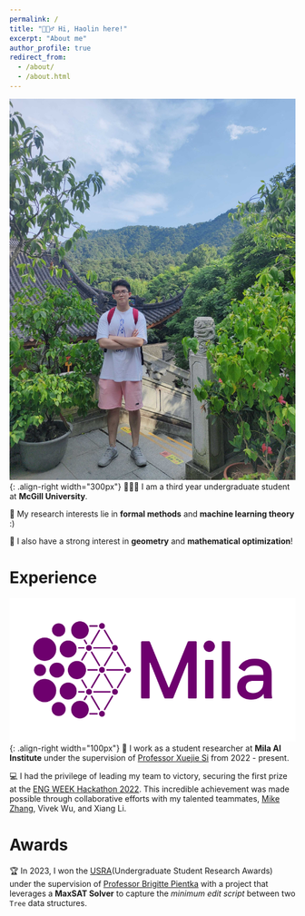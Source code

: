 ```yaml
---
permalink: /
title: "🙋🏻‍♂️ Hi, Haolin here!"
excerpt: "About me"
author_profile: true
redirect_from: 
  - /about/
  - /about.html
---
```


![shangtianzhu](/images/shangtianzhu.jpg){: .align-right width="300px"}
👨🏻‍💻 I am a third year undergraduate student at **McGill University**.

📝 My research interests lie in **formal methods** and **machine learning theory** :)

🧮 I also have a strong interest in **geometry** and **mathematical optimization**!

# Experience

![mila](/images/Logo_Mila_horizontal.png){: .align-right width="100px"}
🔬 I work as a student researcher at **Mila AI Institute** under the supervision of [Professor Xuejie Si](https://www.cs.toronto.edu/~six/) from 2022 - present.

💻 I had the privilege of leading my team to victory, securing the first prize at the [ENG WEEK Hackathon 2022](https://engweek.ca/). This incredible achievement was made possible through collaborative efforts with my talented teammates, [Mike Zhang](https://www.linkedin.com/in/mikezhang08/?originalSubdomain=ca), Vivek Wu, and Xiang Li.

# Awards
🏆 In 2023, I won the [USRA](https://www.mcgill.ca/science/research/undergraduate-research/nserc)(Undergraduate Student Research Awards) under the supervision of [Professor Brigitte Pientka](https://www.cs.mcgill.ca/~bpientka/) with a project that leverages a **MaxSAT Solver** to capture the *minimum edit script* between two `Tree` data structures.

